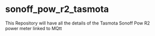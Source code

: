 # sonoff_pow_r2_tasmota
This Repository will have all the details of the Tasmota Sonoff Pow R2 power meter linked to MQtt 
